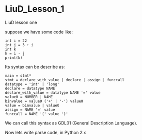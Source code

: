 # LiuD_Lesson_1
LiuD lesson one

suppose we have some code like:

    int i = 22
    int j = 3 + i
    int k
    k = i - j
    print(k)

Its syntax can be describe as:

    main = stmt*
    stmt = declare_with_value | declare | assign | funccall
    datatype = 'int' | 'long'
    declare = datatype NAME
    declare_with_value = datatype NAME '=' value
    value0 = NUMBER | NAME
    binvalue = value0 ('+' | '-') value0
    value = binvalue | value0
    assign = NAME '=' value
    funccall = NAME '(' value ')'

We can call this syntax as GDL01 (General Description Language).

Now lets write parse code, in Python 2.x


